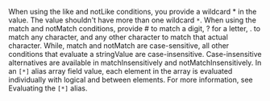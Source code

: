 When using the like and notLike conditions, you provide a wildcard * in the value. The value shouldn't have more than one wildcard `*`.
When using the match and notMatch conditions, provide # to match a digit, ? for a letter, . to match any character, and any other character to match that actual character. While, match and notMatch are case-sensitive, all other conditions that evaluate a stringValue are case-insensitive. Case-insensitive alternatives are available in matchInsensitively and notMatchInsensitively.
In an `[*]` alias array field value, each element in the array is evaluated individually with logical and between elements. For more information, see Evaluating the `[*]` alias.
